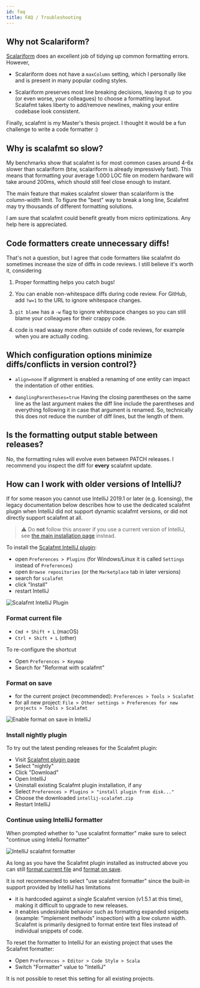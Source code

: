 ```yaml
---
id: faq
title: FAQ / Troubleshooting
---
```


## Why not Scalariform?

[Scalariform](http://scala-ide.org/scalariform/) does an excellent job of
tidying up common formatting errors. However,

* Scalariform does not have a `maxColumn` setting, which I personally like and
  is present in many popular coding styles.

* Scalariform preserves most line breaking decisions, leaving it up to you (or
  even worse, your colleagues) to choose a formatting layout. Scalafmt takes
  liberty to add/remove newlines, making your entire codebase look consistent.

Finally, scalafmt is my Master's thesis project. I thought it would be a fun
challenge to write a code formatter :)

## Why is scalafmt so slow?

My benchmarks show that scalafmt is for most common cases around 4-6x slower
than scalariform (btw, scalariform is already impressively fast). This means
that formatting your average 1.000 LOC file on modern hardware will take around
200ms, which should still feel close enough to instant.

The main feature that makes scalafmt slower than scalariform is the column-width
limit. To figure the "best" way to break a long line, Scalafmt may try thousands
of different formatting solutions.

I am sure that scalafmt could benefit greatly from micro optimizations. Any help
here is appreciated.

## Code formatters create unnecessary diffs!

That's not a question, but I agree that code formatters like scalafmt do
sometimes increase the size of diffs in code reviews. I still believe it's worth
it, considering

1.  Proper formatting helps you catch bugs!

2.  You can enable non-whitespace diffs during code review. For GitHub, add
    `?w=1` to the URL to ignore whitespace changes.

3.  `git blame` has a `-w` flag to ignore whitespace changes so you can still
    blame your colleagues for their crappy code.

4.  code is read waaay more often outside of code reviews, for example when you
    are actually coding.

## Which configuration options minimize diffs/conflicts in version control?}

* `align=none` If alignment is enabled a renaming of one entity can impact the
  indentation of other entities.

* `danglingParentheses=true` Having the closing parentheses on the same line as
  the last argument makes the diff line include the parentheses and everything
  following it in case that argument is renamed. So, technically this does not
  reduce the number of diff lines, but the length of them.

## Is the formatting output stable between releases?

No, the formatting rules will evolve even between PATCH releases. I recommend
you inspect the diff for **every** scalafmt update.

## How can I work with older versions of IntelliJ?

If for some reason you cannot use IntelliJ 2019.1 or later (e.g. licensing),
the legacy documentation below describes how to use the dedicated scalafmt
plugin when IntelliJ did not support dynamic scalafmt versions, or did not
directly support scalafmt at all.

> ⚠️ Do **not** follow this answer if you use a current version of IntelliJ, see
> [the main installation page](installation.md#intellij) instead.

To install the
[Scalafmt IntelliJ plugin](https://plugins.jetbrains.com/plugin/8236-scalafmt):

- open `Preferences > Plugins` (for Windows/Linux it is called `Settings`
  instead of `Preferences`)
- open `Browse repositories` (or the `Marketplace` tab in later versions)
- search for `scalafmt`
- click "Install"
- restart IntelliJ

![Scalafmt IntelliJ Plugin](assets/img/intellij-plugin.png)

### Format current file

- `Cmd + Shift + L` (macOS)
- `Ctrl + Shift + L` (other)

To re-configure the shortcut

- Open `Preferences > Keymap`
- Search for "Reformat with scalafmt"

### Format on save

- for the current project (recommended): `Preferences > Tools > Scalafmt`
- for all new project:
  `File > Other settings > Preferences for new projects > Tools > Scalafmt`

![Enable format on save in IntelliJ](assets/img/intellij-on-save.png)

### Install nightly plugin

To try out the latest pending releases for the Scalafmt plugin:

- Visit
  [Scalafmt plugin page](https://plugins.jetbrains.com/plugin/8236-scalafmt)
- Select "nightly"
- Click "Download"
- Open IntelliJ
- Uninstall existing Scalafmt plugin installation, if any
- Select `Preferences > Plugins > "install plugin from disk..."`
- Choose the downloaded `intellij-scalafmt.zip`
- Restart IntelliJ

### Continue using IntelliJ formatter

When prompted whether to "use scalafmt formatter" make sure to select "continue
using IntelliJ formatter"

![IntelliJ scalafmt formatter](assets/img/intellij-install.png)

As long as you have the Scalafmt plugin installed as instructed above you can
still [format current file](#format-current-file) and
[format on save](#format-on-save).

It is not recommended to select "use scalafmt formatter" since the built-in
support provided by IntelliJ has limitations

- it is hardcoded against a single Scalafmt version (v1.5.1 at this time),
  making it difficult to upgrade to new releases.
- it enables undesirable behavior such as formatting expanded snippets (example:
  "implement methods" inspection) with a low column width. Scalafmt is primarily
  designed to format entire text files instead of individual snippets of code.

To reset the formatter to IntelliJ for an existing project that uses the
Scalafmt formatter:

- Open `Preferences > Editor > Code Style > Scala`
- Switch "Formatter" value to "IntelliJ"

It is not possible to reset this setting for all existing projects.
